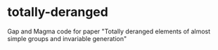 # totally-deranged
Gap and Magma code for paper "Totally deranged elements of almost simple groups and invariable generation"
